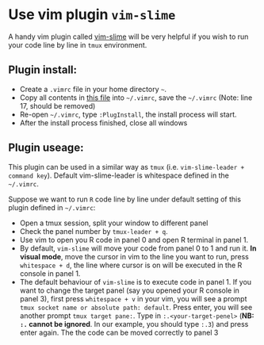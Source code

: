 # Use vim plugin `vim-slime`

A handy vim plugin called [vim-slime](https://github.com/jpalardy/vim-slime) will be very helpful if you wish to run your code line by line in `tmux` environment.

## Plugin install:

* Create a `.vimrc` file in your home directory `~`. 
* Copy all contents in [this file](https://github.com/djhshih/dot/blob/main/.vimrc) into `~/.vimrc`, save the `~/.vimrc` (Note: line 17, should be removed)
* Re-open `~/.vimrc`, type `:PlugInstall`, the install process will start.
* After the install process finished, close all windows

## Plugin useage:

This plugin can be used in a similar way as `tmux` (i.e. `vim-slime-leader + command key`). Default vim-slime-leader is whitespace defined in the `~/.vimrc`. 

Suppose we want to run `R` code line by line under default setting of this plugin defined in `~/.vimrc`:

* Open a tmux session, split your window to different panel 
* Check the panel number by `tmux-leader + q`.
* Use vim to open you R code in panel 0 and open R terminal in panel 1.
* By default, `vim-slime` will move your code from panel 0 to 1 and run it. **In visual mode**, move the cursor in vim to the line you want to run, press `whitespace + d`, the line where cursor is on will be executed in the R console in panel 1.
* The default behaviour of `vim-slime` is to execute code in panel 1. If you want to change the target panel (say you opened your R console in panel 3), first press `whitespace + v` in your vim, you will see a prompt `tmux socket name or absolute path: default`. Press enter, you will see another prompt `tmux target pane:`. Type in `:.<your-target-penel>` (**NB: `:.` cannot be ignored**. In our example, you should type `:.3`) and press enter again. The the code can be moved correctly to panel 3
